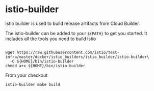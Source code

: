 # istio-builder

Istio builder is used to build release artifacts from Cloud Builder.

The istio-builder can be added to your ```${PATH}``` to get you started. It includes all the tools you need to build istio

```

wget https://raw.githubusercontent.com/istio/test-infra/master/docker/istio_builders/istio_builder/istio-builder\
  -O ${HOME}/bin/istio-builder
chmod a+x ${HOME}/bin/istio-builder

```

From your checkout

```
istio-builder make build
```
